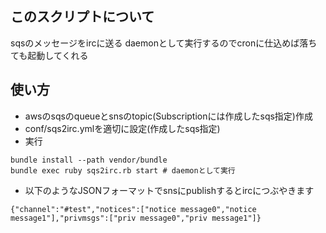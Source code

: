 ## このスクリプトについて

sqsのメッセージをircに送る
daemonとして実行するのでcronに仕込めば落ちても起動してくれる

## 使い方

* awsのsqsのqueueとsnsのtopic(Subscriptionには作成したsqs指定)作成
* conf/sqs2irc.ymlを適切に設定(作成したsqs指定)
* 実行

```
bundle install --path vendor/bundle
bundle exec ruby sqs2irc.rb start # daemonとして実行
```

* 以下のようなJSONフォーマットでsnsにpublishするとircにつぶやきます

```
{"channel":"#test","notices":["notice message0","notice message1"],"privmsgs":["priv message0","priv message1"]}
```
